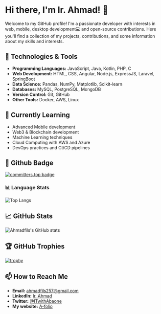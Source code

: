# Hi there, I'm Ir. Ahmad! 👋

Welcome to my GitHub profile! I'm a passionate developer with interests in web, mobile, desktop development💻  and open-source contributions. Here you'll find a collection of my projects, contributions, and some information about my skills and interests.

## 🔧 Technologies & Tools

- **Programming Languages:** JavaScript, Java, Kotlin, PHP, C
- **Web Development:** HTML, CSS, Angular, Node.js, ExpressJS, Laravel, SpringBoot 
- **Data Science:** Pandas, NumPy, Matplotlib, Scikit-learn
- **Databases:** MySQL, PostgreSQL, MongoDB
- **Version Control:** Git, GitHub
- **Other Tools:** Docker, AWS, Linux

## 🌱 Currently Learning
- Advanced Mobile development 
- Web3 & Blockchain development 
- Machine Learning techniques
- Cloud Computing with AWS and Azure
- DevOps practices and CI/CD pipelines

## 🏅 Github Badge

[![committers.top badge](https://user-badge.committers.top/burundi/Ahmadfils.svg)](https://user-badge.committers.top/burundi/Ahmadfils)

### 📊 Language Stats

![Top Langs](https://github-readme-stats.vercel.app/api/top-langs/?username=Ahmadfils&layout=compact&theme=radical)


## 📈 GitHub Stats

![Ahmadfils's GitHub stats](https://github-readme-stats.vercel.app/api?username=Ahmadfils&show_icons=true&theme=radical)

## 🏆 GitHub Trophies

[![trophy](https://github-profile-trophy.vercel.app/?username=Ahmadfils&theme=onedark)](https://github.com/ryo-ma/github-profile-trophy)

## 📫 How to Reach Me

- **Email:** ahmadfils257@gmail.com
- **LinkedIn:** [Ir. Ahmad](https://www.linkedin.com/in/abasi-ahmad-bb55a2342)
- **Twitter:** [@ITwithAbaone](https://x.com/ITwithAbaone)
- **My website:** [A-folio](ahmadfils.githubi.io/Afolio)
